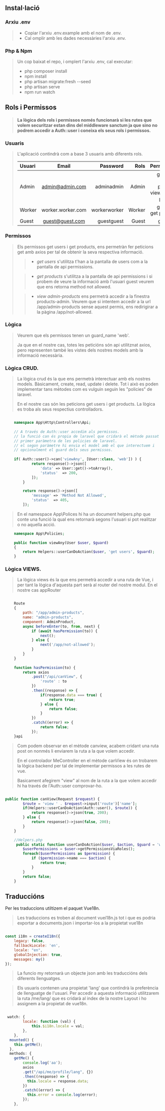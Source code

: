 ## Instal·lació
### Arxiu .env
> - Copiar l'arxiu .env.example amb el nom de .env.  
> - Cal omplir amb les dades necessàries l'arxiu .env.

### Php & Npm
> Un cop baixat el repo, i omplert l'arxiu .env, cal executar:
> - php composer install
> - npm install
> - php artisan migrate:fresh --seed
> - php artisan serve
> - npm run watch

## Rols i Permissos
> #### La lògica dels rols i permissos només funcionarà si les rutes que volem securitzar estan dins del middleware sanctum ja que sino no podrem accedir a Auth::user i coneixa els seus rols i permissos.

### Usuaris
> L'aplicació contindrà com a base 3 usuaris amb diferents rols.  
>
> | Usuari       | Email             | Password      | Rols   | Permissions             |
> | :----------- | :----------:      | -----------:  | -----: | -----:                  |
> |  Admin       | admin@admin.com   | adminadmin    | Admin  |  get users,<br/>, get products, <br/>  view admin-products  |
> |  Worker      | worker.worker.com | workerworker  | Worker | get users, <br/> get products   |
> |  Guest       | guest@guest.com   | guestguest    | Guest  | get users               |



### Permissos

> Els permissos get users i get products, ens permetràn fer peticions get amb axios per tal de obtenir
> la seva respectiva informació. 
>> - *get users* s'utilitza t'han a la pantalla de users com a la pantalla de api permissions.  
>
>> - *get products* s'utilitza a la pantalla de api permissions i si probem de veure la informació 
     amb l'usuari guest veurem que ens retorna method not allowed.
>
>> - *view admin-products* ens permetrà accedir a la finestra products-admin. Veurem que si intentem accedir a la url
>> /app/admin-products sense aquest permis, ens redirigirar a la pàgina /app/not-allowed.  

### Lògica

> Veurem que els permissos tenen un guard_name 'web'.
> 
> Ja que en el nostre cas, totes les peticións són api utilitznat axios, pero representen també les vistes dels nostres models amb la informació necessària. 
> 

### Lògica CRUD.
> La lògica crud és la que ens permetrà interectuar amb els nostres models.
> Bàsicament, create, read, update i delete. Tot i això es poden implementar tans mètodes com es vulguin seguin les "policies" de laravel.
> 
> En el nostre cas són les peticions get users i get products.
> La lògica es troba als seus respectius controlladors.
```php

    namespace App\Http\Controllers\Api;
    
    // A través de Auth::user accedim als permissos.
    // la funció can és propia de laravel que cridarà el mètode passat coma
    // primer paràmetra de les policies de laravel.
    // el segon paràmetre hi envia el model amb el que interectuem i
    // opcionalment el guard dels seus permissos.
    
    if( Auth::user()->can('viewAny', [User::class, 'web']) ) {
            return response()->json([
                'data' => User::get()->toArray(),
                'status'  => 200,
            ]);
        }

        return response()->json([
            'message' => 'Method Not Allowed',
            'status'  => 405,
        ]);
```
> En el namespace App\Polices hi ha un document helpers.php que conte una funció la qual ens retornarà 
> segons l'usuari si pot realitzar o no aquella acció.
```php
    namespace App\Policies;
    
    public function viewAny(User $user, $guard)
    {
        return Helpers::userCanDoAction($user, 'get users', $guard);
    }
```
### Lògica VIEWS.
> La lògica views és la que ens permetrà accedir a una ruta de Vue, i per tant la lògica d'aquesta part serà al router del nostre modul.
> En el nostre cas appRouter


```javascript

    Route
    {
        path: "/app/admin-products",
        name: "admin-products",
        component: AdminProduct,
        async beforeEnter(to, from, next) {
            if (await hasPermission(to)) {
                next();
            } else {
                next('/app/not-allowed');
            }
        }
    }
    
    function hasPermission(to) {
        return axios
            .post("/api/canView", {
                'route' : to
            })
            .then((response) => {
                if(response.data === true) {
                    return true;
                } else {
                    return false;
                }
            })
            .catch((error) => {
                return false;
            });
    }api
```

> Com podem observar en el mètode canview, acabem cridant una ruta post on nonmés li enviarem la ruta a la que volem accedir.  
>
> En el controlador MeController en el mètode canView és on trobarem la lògica backend per tal de implementar permissos a les rutes de vue.
>
> Basicament afegirem "view" al nom de la ruta a la que volem accedir hi ha través de l'Auth::user comprovar-ho.

```php

public function canView(Request $request) {
        $route = 'view ' . $request->input('route')['name'];
        if(Helpers::userCanDoAction(Auth::user(), $route)) {
            return response()->json(true, 200);
        } else {
            return response()->json(false, 200);
        }
    }

    //Helpers.php
     public static function userCanDoAction($user, $action, $guard = 'web') {
        $userPermissions = $user->getPermissionsViaRoles();
        foreach($userPermissions as $permission) {
            if ($permission->name === $action) {
                return true;
            }
        }
        return false;
    }

```
## Traduccións
Per les traduccions utiltizem el paquet Vue18n.
> Les traduccions es troben al document vuei18n.js tot i que es podria exportar a documents.json i importar-los a la propietat vue18n

```js

const i18n = createI18n({
    legacy: false,
    fallbackLocale: 'en',
    locale: "en",
    globalInjection: true,
    messages: my()
});

```
> La funcio my retornarà un objecte json amb les traduccións dels diferents llenguatges.

> Els usuaris contenen una propietat 'lang' que contindrà la preferència de llenguatge de l'usuari.
> Per accedir a aquesta informació utilitzarem la ruta /me/lang/ que es cridarà al index de la nostre Layout i ho assignem a la propietat de vue18n.

```js

 watch: {
        locale: function (val) {
            this.$i18n.locale = val;
        },
    },
  mounted() {
    this.getMe();
  },
  methods: {
    getMe() {
        console.log('aa');
        axios
        .get("/api/me/profile/lang", {})
        .then((response) => {
          this.locale = response.data;
        })
        .catch((error) => {
          this.error = console.log(error);
        });
    },

```





